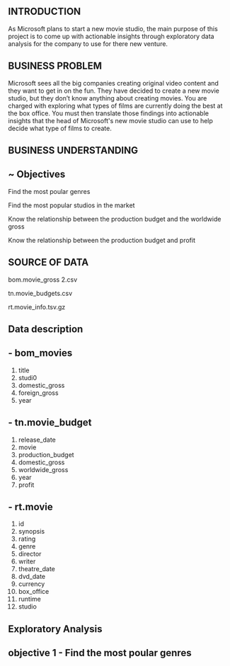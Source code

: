 ## INTRODUCTION
As Microsoft plans to start a new movie studio, the main purpose of this project is to come up with actionable insights through exploratory data analysis for the company to use for there new venture.

## BUSINESS PROBLEM
Microsoft sees all the big companies creating original video content and they want to get in on the fun. They have decided to create a new movie studio, but they don’t know anything about creating movies. You are charged with exploring what types of films are currently doing the best at the box office. You must then translate those findings into actionable insights that the head of Microsoft's new movie studio can use to help decide what type of films to create.


## BUSINESS UNDERSTANDING
## ~ Objectives
Find the most poular genres​

Find the most popular studios in the market​

Know the relationship between the production budget and the worldwide gross​

Know the relationship between the production budget and profit​

## SOURCE OF DATA
bom.movie_gross 2.csv​

tn.movie_budgets.csv​

rt.movie_info.tsv.gz​

## Data description
## - bom_movies 
1. title
2. studi0
3. domestic_gross
4. foreign_gross
5. year

## - tn.movie_budget
1. release_date
2. movie
3. production_budget
4. domestic_gross
5. worldwide_gross
6. year
7. profit

## - rt.movie
1. id
2. synopsis
3. rating
4. genre
5. director
6. writer
7. theatre_date
8. dvd_date
9. currency
10. box_office
11. runtime
12. studio

## Exploratory Analysis
## objective 1 - Find the most poular genres​


